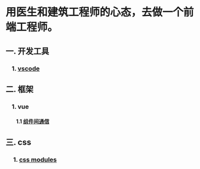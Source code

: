 # 用医生和建筑工程师的心态，去做一个前端工程师。

## 一. 开发工具
### &emsp;1. [vscode](https://github.com/yunlovebo/anti35/blob/master/vscode/index.md)

## 二. 框架
### &emsp;1. vue
#### &emsp;&emsp;1.1 [组件间通信](https://github.com/yunlovebo/anti35/blob/master/vue/index.md)

## 三. css
### &emsp; 1. [css modules](https://css-tricks.com/css-modules-part-1-need/)